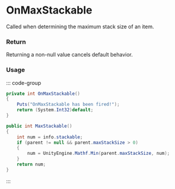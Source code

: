 <Badge type="danger" text="Carbon Compatible"/><Badge type="warning" text="Oxide Compatible"/>
# OnMaxStackable
Called when determining the maximum stack size of an item.
### Return
Returning a non-null value cancels default behavior.

### Usage
::: code-group
```csharp [Example]
private int OnMaxStackable()
{
	Puts("OnMaxStackable has been fired!");
	return (System.Int32)default;
}
```
```csharp [Source — Assembly-CSharp @ Item]
public int MaxStackable()
{
	int num = info.stackable;
	if (parent != null && parent.maxStackSize > 0)
	{
		num = UnityEngine.Mathf.Min(parent.maxStackSize, num);
	}
	return num;
}

```
:::
